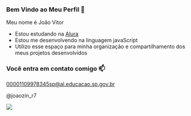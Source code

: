 ### Bem Vindo ao Meu Perfil 🙉

Meu nome é João Vitor 

- Estou estudando na [Alura](https://www.alura.com.br)
- Estou me desenvolvendo na linguagem javaScript
- Utilizo esse espaço para minha organização e compartilhamento dos meus projetos desenvolvidos

### Você entra em contato comigo 📫

00001109978345sp@al.educacao.sp.gov.br

@joaozin_r7

![](https://media.tenor.com/8vdNBXkIxl4AAAAi/katsuyo.gif)
